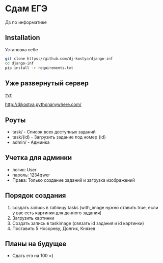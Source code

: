 # Сдам ЕГЭ

Дз по информатике

## Installation

Установка себе

```bash
git clone https://github.com/dj-kostya/django-inf
cd django-inf
pip install -r requirements.txt
```

## Уже развернутый сервер
[тут](http://djkostya.pythonanywhere.com/task)

http://djkostya.pythonanywhere.com/

## Роуты
* task/ -  Список всех доступных заданий
* task/{id} - Загрузить задание под номер {id}
* admin/ - Админка
## Учетка для админки
* логин: User
* пароль: 1234qwer
* Права: Только создание заданий и загрузка изображений

## Порядок создания
1) создать запись в таблицу tasks (with_image нужно ставить true, если у вас есть картинки для данного задания)
2) Загрузить картинки
3) Создать запись в taskimage (связать id задания и id картинки)
4) Поставить 5 Носореву, Долгих, Князев

## Планы на будущее 
* Сдать егэ на 100 =)
